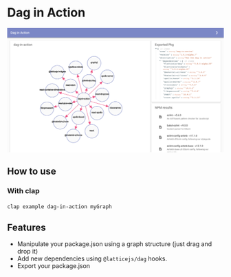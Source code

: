 # Dag in Action

![screenshot](screen.png?raw=true "DAG in Action Demo")

## How to use

### With clap

`clap example dag-in-action myGraph`

## Features

- Manipulate your package.json using a graph structure (just drag and drop it) 
- Add new dependencies using `@latticejs/dag` hooks.
- Export your package.json

